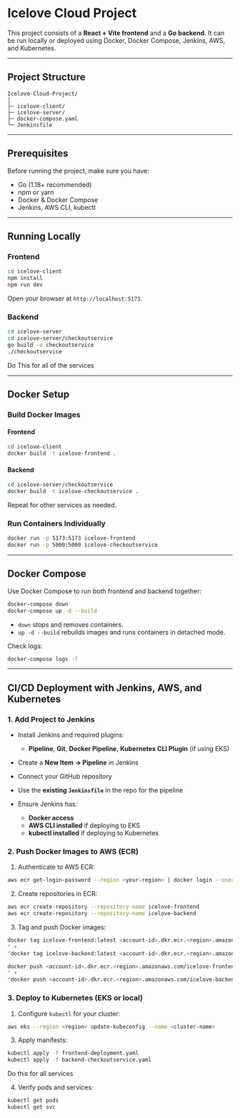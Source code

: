# Icelove Cloud Project

This project consists of a **React + Vite frontend** and a **Go backend**. It can be run locally or deployed using Docker, Docker Compose, Jenkins, AWS, and Kubernetes.

---

## Project Structure

```
Icelove-Cloud-Project/
│
├─ icelove-client/     
├─ icelove-server/       
├─ docker-compose.yaml   
└─ Jenkinsfile           
```

---

## Prerequisites

Before running the project, make sure you have:

* Go (1.18+ recommended)
* npm or yarn
* Docker & Docker Compose
* Jenkins, AWS CLI, kubectl

---

## Running Locally

### Frontend

```bash
cd icelove-client
npm install
npm run dev
```

Open your browser at `http://localhost:5173`.

### Backend

```bash
cd icelove-server
cd icelove-server/checkoutservice
go build -o checkoutservice
./checkoutservice
```

Do This for all of the services

---

## Docker Setup

### Build Docker Images

#### Frontend

```bash
cd icelove-client
docker build -t icelove-frontend .
```

#### Backend

```bash
cd icelove-server/checkoutservice
docker build -t icelove-checkoutservice .
```
Repeat for other services as needed.

### Run Containers Individually

```bash
docker run -p 5173:5173 icelove-frontend
docker run -p 5000:5000 icelove-checkoutservice
```

---

## Docker Compose

Use Docker Compose to run both frontend and backend together:

```bash
docker-compose down
docker-compose up -d --build
```

* `down` stops and removes containers.
* `up -d --build` rebuilds images and runs containers in detached mode.

Check logs:

```bash
docker-compose logs -f
```

---

## CI/CD Deployment with Jenkins, AWS, and Kubernetes

### 1. Add Project to Jenkins

* Install Jenkins and required plugins:

  * **Pipeline**, **Git**, **Docker Pipeline**, **Kubernetes CLI Plugin** (if using EKS)
* Create a **New Item → Pipeline** in Jenkins
* Connect your GitHub repository
* Use the **existing `Jenkinsfile`** in the repo for the pipeline
* Ensure Jenkins has:

  * **Docker access**
  * **AWS CLI installed** if deploying to EKS
  * **kubectl installed** if deploying to Kubernetes

### 2. Push Docker Images to AWS (ECR)

1. Authenticate to AWS ECR:

```bash
aws ecr get-login-password --region <your-region> | docker login --username AWS --password-stdin <your-account-id>.dkr.ecr.<region>.amazonaws.com
```

2. Create repositories in ECR:

```bash
aws ecr create-repository --repository-name icelove-frontend
aws ecr create-repository --repository-name icelove-backend
```

3. Tag and push Docker images:

```bash
docker tag icelove-frontend:latest <account-id>.dkr.ecr.<region>.amazonaws.com/icelove-frontend:latest
" + 
"docker tag icelove-backend:latest <account-id>.dkr.ecr.<region>.amazonaws.com/icelove-backend:latest

docker push <account-id>.dkr.ecr.<region>.amazonaws.com/icelove-frontend:latest
" + 
"docker push <account-id>.dkr.ecr.<region>.amazonaws.com/icelove-backend:latest
```

### 3. Deploy to Kubernetes (EKS or local)

1. Configure `kubectl` for your cluster:

```bash
aws eks --region <region> update-kubeconfig --name <cluster-name>
```

3. Apply manifests:

```bash
kubectl apply -f frontend-deployment.yaml
kubectl apply -f backend-checkoutservice.yaml
```
Do this for all services

4. Verify pods and services:

```bash
kubectl get pods
kubectl get svc
```
